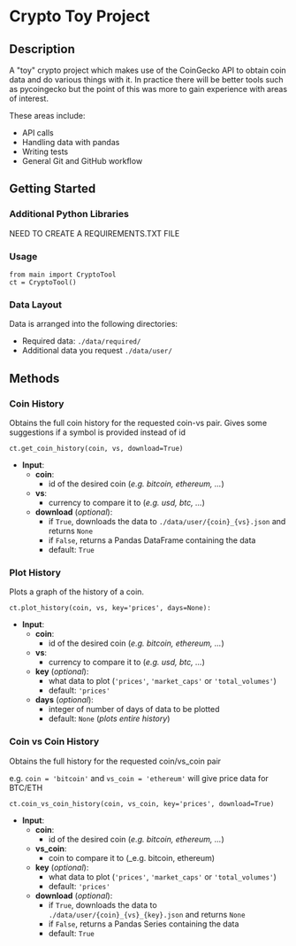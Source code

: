 # Crypto Toy Project

## Description

A "toy" crypto project which makes use of the CoinGecko API to obtain coin data and do various things with it. In practice there will be better tools such as pycoingecko but the point of this was more to gain experience with areas of interest.

These areas include:  
* API calls  
* Handling data with pandas  
* Writing tests  
* General Git and GitHub workflow  

## Getting Started

### Additional Python Libraries

NEED TO CREATE A REQUIREMENTS.TXT FILE


### Usage


```
from main import CryptoTool
ct = CryptoTool()
```

### Data Layout
Data is arranged into the following directories:
* Required data: `./data/required/`
* Additional data you request `./data/user/`


## Methods
### Coin History
Obtains the full coin history for the requested coin-vs pair. Gives some suggestions if a symbol is provided instead of id
```
ct.get_coin_history(coin, vs, download=True)
```

- **Input**: 
  - **coin**: 
    - id of the desired coin (_e.g. bitcoin, ethereum, ..._)
  - **vs**: 
    - currency to compare it to (_e.g. usd, btc, ..._)
  - **download** (_optional_):     
    - if `True`, downloads the data to `./data/user/{coin}_{vs}.json` and returns `None`
    - if `False`, returns a Pandas DataFrame containing the data
    - default: `True`

  
### Plot History
Plots a graph of the history of a coin. 
```
ct.plot_history(coin, vs, key='prices', days=None):
```

- **Input**: 
  - **coin**: 
    - id of the desired coin (_e.g. bitcoin, ethereum, ..._)
  - **vs**: 
    - currency to compare it to (_e.g. usd, btc, ..._)
  - **key** (_optional_):     
    - what data to plot (`'prices'`, `'market_caps'` or `'total_volumes'`)
    - default: `'prices'`
  - **days** (_optional_):
    - integer of number of days of data to be plotted
    - default: `None` (_plots entire history_)


### Coin vs Coin History
Obtains the full history for the requested coin/vs_coin pair

e.g. `coin = 'bitcoin'` and `vs_coin = 'ethereum'` will give price data for BTC/ETH 
```
ct.coin_vs_coin_history(coin, vs_coin, key='prices', download=True)
```

- **Input**: 
  - **coin**: 
    - id of the desired coin (_e.g. bitcoin, ethereum, ..._)
  - **vs_coin**: 
    - coin to compare it to (_e.g. bitcoin, ethereum)
  - **key** (_optional_):     
    - what data to plot (`'prices'`, `'market_caps'` or `'total_volumes'`)
    - default: `'prices'`
  - **download** (_optional_):     
    - if `True`, downloads the data to `./data/user/{coin}_{vs}_{key}.json` and returns `None`
    - if `False`, returns a Pandas Series containing the data
    - default: `True`
   




